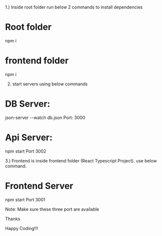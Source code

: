 1.) Inside root folder run below 2 commands to install dependencies

Root folder
==========================
npm i 

frontend folder
==========================
npm i

2) start servers using below commands

 DB Server:
 ==========================
 json-server --watch db.json
 Port: 3000

 Api Server:
 ==========================
 npm start 
Port 3002

3.) Frontend is inside frontend folder (React Typescript Project). use below command.

Frontend Server
==========================
npm start
Port 3001

Note: Make sure these three port are available


Thanks

Happy Coding!!!
